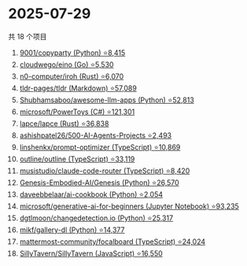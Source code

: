 # 2025-07-29

共 18 个项目

<!-- BEGIN GITHUB -->
<!-- 最后更新时间 2025-07-29 21:33:23 +0800 -->
1. [9001/copyparty (Python) ⭐8,415](https://github.com/9001/copyparty)
1. [cloudwego/eino (Go) ⭐5,530](https://github.com/cloudwego/eino)
1. [n0-computer/iroh (Rust) ⭐6,070](https://github.com/n0-computer/iroh)
1. [tldr-pages/tldr (Markdown) ⭐57,089](https://github.com/tldr-pages/tldr)
1. [Shubhamsaboo/awesome-llm-apps (Python) ⭐52,813](https://github.com/Shubhamsaboo/awesome-llm-apps)
1. [microsoft/PowerToys (C#) ⭐121,301](https://github.com/microsoft/PowerToys)
1. [lapce/lapce (Rust) ⭐36,838](https://github.com/lapce/lapce)
1. [ashishpatel26/500-AI-Agents-Projects ⭐2,493](https://github.com/ashishpatel26/500-AI-Agents-Projects)
1. [linshenkx/prompt-optimizer (TypeScript) ⭐10,869](https://github.com/linshenkx/prompt-optimizer)
1. [outline/outline (TypeScript) ⭐33,119](https://github.com/outline/outline)
1. [musistudio/claude-code-router (TypeScript) ⭐8,420](https://github.com/musistudio/claude-code-router)
1. [Genesis-Embodied-AI/Genesis (Python) ⭐26,570](https://github.com/Genesis-Embodied-AI/Genesis)
1. [daveebbelaar/ai-cookbook (Python) ⭐2,054](https://github.com/daveebbelaar/ai-cookbook)
1. [microsoft/generative-ai-for-beginners (Jupyter Notebook) ⭐93,235](https://github.com/microsoft/generative-ai-for-beginners)
1. [dgtlmoon/changedetection.io (Python) ⭐25,317](https://github.com/dgtlmoon/changedetection.io)
1. [mikf/gallery-dl (Python) ⭐14,377](https://github.com/mikf/gallery-dl)
1. [mattermost-community/focalboard (TypeScript) ⭐24,024](https://github.com/mattermost-community/focalboard)
1. [SillyTavern/SillyTavern (JavaScript) ⭐16,550](https://github.com/SillyTavern/SillyTavern)
<!-- END GITHUB -->